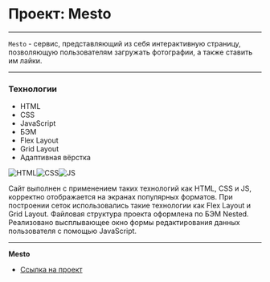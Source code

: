# Проект: Mesto

---

<!-- ### Описание -->

`Mesto` - сервис, представляющий из себя интерактивную страницу, позволяющую пользователям загружать фотографии, а также ставить им лайки.

---

### Технологии

- HTML
- CSS
- JavaScript
- БЭМ
- Flex Layout
- Grid Layout
- Адаптивная вёрстка

![HTML](https://img.shields.io/badge/HTML-black?style=for-the-badge&logo=html5)![CSS](https://img.shields.io/badge/CSS-black?style=for-the-badge&logo=css3&logoColor=blue)![JS](https://img.shields.io/badge/JavaScript-black?style=for-the-badge&logo=javascript)

Сайт выполнен с применением таких технологий как HTML, CSS и JS, корректно отображается на экранах популярных форматов. При построении сеток использовались такие технологии как Flex Layout и Grid Layout. Файловая структура проекта оформлена по БЭМ Nested. Реализовано высплывающее окно формы редактирования данных пользователя с помощью JavaScript.

---

**Mesto**

- [Ссылка на проект](https://kazankovstas.github.io/mesto/)
